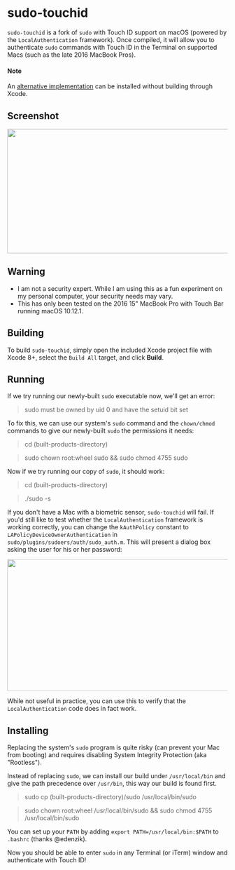 # sudo-touchid
`sudo-touchid` is a fork of `sudo` with Touch ID support on macOS (powered by the `LocalAuthentication` framework). Once compiled, it will allow you to authenticate `sudo` commands with Touch ID in the Terminal on supported Macs (such as the late 2016 MacBook Pros).

#### Note

An [alternative implementation](https://github.com/artginzburg/sudo-touchid) can be installed without building through Xcode.

## Screenshot

<img src="https://github.com/mattrajca/sudo-touchid/blob/master/images/Screenshot.png?raw=true" width=556 height=284 />		

## Warning

- I am not a security expert. While I am using this as a fun experiment on my personal computer, your security needs may vary.
- This has only been tested on the 2016 15" MacBook Pro with Touch Bar running macOS 10.12.1.

## Building

To build `sudo-touchid`, simply open the included Xcode project file with Xcode 8+, select the `Build All` target, and click **Build**.

## Running

If we try running our newly-built `sudo` executable now, we'll get an error:

> sudo must be owned by uid 0 and have the setuid bit set

To fix this, we can use our system's `sudo` command and the `chown/chmod` commands to give our newly-built `sudo` the permissions it needs:

> cd (built-products-directory)

> sudo chown root:wheel sudo && sudo chmod 4755 sudo

Now if we try running our copy of `sudo`, it should work:

> cd (built-products-directory)

> ./sudo -s

If you don't have a Mac with a biometric sensor, `sudo-touchid` will fail. If you'd still like to test whether the `LocalAuthentication` framework is working correctly, you can change the `kAuthPolicy` constant to `LAPolicyDeviceOwnerAuthentication` in `sudo/plugins/sudoers/auth/sudo_auth.m`. This will present a dialog box asking the user for his or her password:		

<img src="https://github.com/mattrajca/sudo-touchid/blob/master/images/auto_fallback.png?raw=true" width=556 height=301 />		

While not useful in practice, you can use this to verify that the `LocalAuthentication` code does in fact work.

## Installing

Replacing the system's `sudo` program is quite risky (can prevent your Mac from booting) and requires disabling System Integrity Protection (aka "Rootless").

Instead of replacing `sudo`, we can install our build under `/usr/local/bin` and give the path precedence over `/usr/bin`, this way our build is found first.

> sudo cp (built-products-directory)/sudo /usr/local/bin/sudo

> sudo chown root:wheel /usr/local/bin/sudo && sudo chmod 4755 /usr/local/bin/sudo

You can set up your `PATH` by adding `export PATH=/usr/local/bin:$PATH` to `.bashrc` (thanks @edenzik).

Now you should be able to enter `sudo` in any Terminal (or iTerm) window and authenticate with Touch ID!
